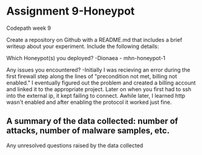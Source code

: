 # Assignment 9-Honeypot
Codepath week 9

Create a repository on Github with a README.md that includes a brief writeup about your experiment. Include the following details:

Which Honeypot(s) you deployed? 
-Dionaea - mhn-honeypot-1

Any issues you encountered? 
-Initially I was recieving an error during the first firewall step along the lines of "precondition not met, billing not enabled." I eventually figured out the problem and created a billing account and linked it to the appropriate project. Later on when you first had to ssh into the external ip, it kept failing to connect. Awhile later, I learned http wasn't enabled and after enabling the protocol it worked just fine.

A summary of the data collected: number of attacks, number of malware samples, etc.
-

Any unresolved questions raised by the data collected
